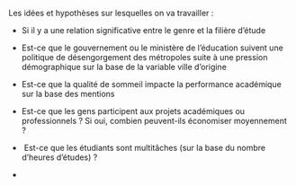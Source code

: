 Les idées et hypothèses sur lesquelles on va travailler :

- Si il y a une relation significative entre le genre et la filière d’étude

- ⁠Est-ce que le gouvernement ou le ministère de l’éducation suivent une politique de désengorgement des métropoles suite à une pression démographique sur la base de la variable ville d’origine

- ⁠Est-ce que la qualité de sommeil impacte la performance académique sur la base des mentions

- ⁠Est-ce que les gens participent aux projets académiques ou professionnels ? Si oui, combien peuvent-ils économiser moyennement ?

- ⁠ Est-ce que les étudiants sont multitâches (sur la base du nombre d’heures d’études) ?
- 